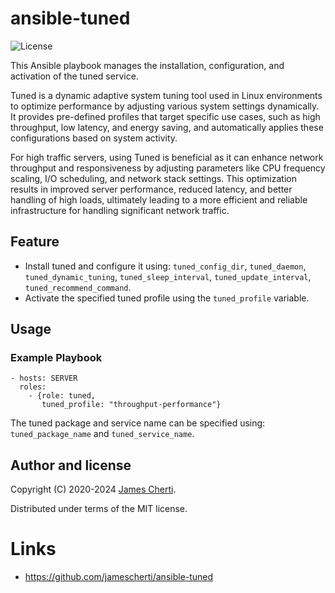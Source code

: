 # ansible-tuned
![License](https://img.shields.io/github/license/jamescherti/ansible-tuned)

This Ansible playbook manages the installation, configuration, and activation of the tuned service.

Tuned is a dynamic adaptive system tuning tool used in Linux environments to optimize performance by adjusting various system settings dynamically. It provides pre-defined profiles that target specific use cases, such as high throughput, low latency, and energy saving, and automatically applies these configurations based on system activity.

For high traffic servers, using Tuned is beneficial as it can enhance network throughput and responsiveness by adjusting parameters like CPU frequency scaling, I/O scheduling, and network stack settings. This optimization results in improved server performance, reduced latency, and better handling of high loads, ultimately leading to a more efficient and reliable infrastructure for handling significant network traffic.

## Feature

- Install tuned and configure it using: `tuned_config_dir`, `tuned_daemon`, `tuned_dynamic_tuning`, `tuned_sleep_interval`, `tuned_update_interval`, `tuned_recommend_command`.
- Activate the specified tuned profile using the `tuned_profile` variable.

## Usage

### Example Playbook

```ansible
- hosts: SERVER
  roles:
    - {role: tuned,
       tuned_profile: "throughput-performance"}
```

The tuned package and service name can be specified using: `tuned_package_name` and `tuned_service_name`.

## Author and license

Copyright (C) 2020-2024 [James Cherti](https://www.jamescherti.com).

Distributed under terms of the MIT license.

# Links

- https://github.com/jamescherti/ansible-tuned

